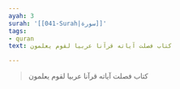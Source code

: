 ```yaml
---
ayah: 3
surah: '[[041-Surah|سورة]]'
tags:
- quran
text: كتاب فصلت آياته قرآنا عربيا لقوم يعلمون

---
```

> كتاب فصلت آياته قرآنا عربيا لقوم يعلمون

